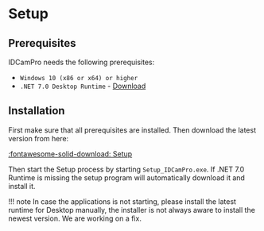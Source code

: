 ﻿# Setup

## Prerequisites

IDCamPro needs the following prerequisites:

* `Windows 10 (x86 or x64) or higher`
* `.NET 7.0 Desktop Runtime` - [Download](https://dotnet.microsoft.com/download/dotnet/current/runtime)

## Installation

First make sure that all prerequisites are installed. Then download the latest version from here: 

 [:fontawesome-solid-download: Setup](https://downloads.dbnetsoft.com/idcampro/Setup_IDCamProexe)

Then start the Setup process by starting `Setup_IDCamPro.exe`. If .NET 7.0 Runtime is missing the setup program will automatically download it and install it.

!!! note 
    In case the applications is not starting, please install the latest runtime for Desktop manually, the installer is not always aware to install the newest version. We are working on a fix. 
